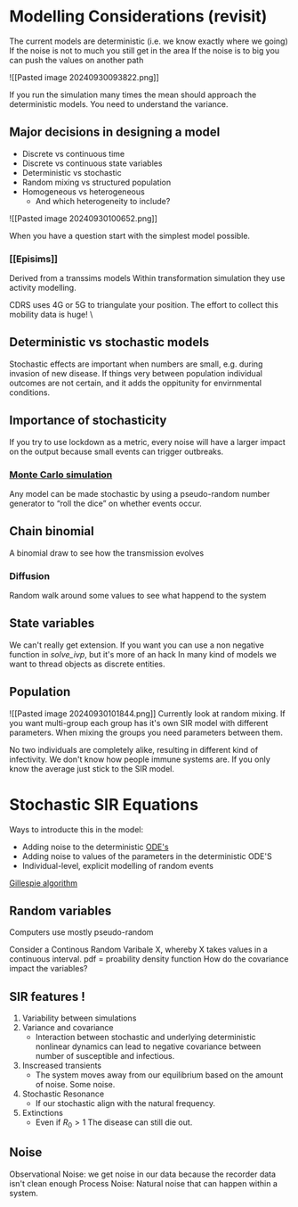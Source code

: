 # Modelling Considerations (revisit)
The current models are deterministic (i.e. we know exactly where we going)
If the noise is not to much you still get in the area
If the noise is to big you can push the values on another path

![[Pasted image 20240930093822.png]]

If you run the simulation many times the mean should approach the deterministic models.
You need to understand the variance. 

## Major decisions in designing a model
- Discrete vs continuous time
- Discrete vs continuous state variables
- Deterministic vs stochastic
- Random mixing vs structured population
- Homogeneous vs heterogeneous
	- And which heterogeneity to include?

![[Pasted image 20240930100652.png]]

When you have a question start with the simplest model possible.
### [[Episims]]
Derived from a transsims models
Within transformation simulation they use activity modelling.

CDRS uses 4G or 5G to triangulate your position.
The effort to collect this mobility data is huge!
\
## Deterministic vs stochastic models
Stochastic effects are important when numbers are small, e.g. during invasion of new disease.
If things very between population individual outcomes are not certain, and it adds the oppitunity for envirnmental conditions.

## Importance of stochasticity
If you try to use lockdown as a metric, every noise will have a larger impact on the output because small events can trigger outbreaks.

### [Monte Carlo simulation](Monte%20Carlo%Method)
Any model can be made stochastic by using a pseudo-random number generator to “roll the dice” on whether events occur.

## Chain binomial
A binomial draw to see how the transmission evolves

### Diffusion
Random walk around some values to see what happend to the system

## State variables
We can't really get extension.
If you want you can use a non negative function in *solve_ivp*, but it's more of an hack
In many kind of models we want to thread objects as discrete entities.

## Population
![[Pasted image 20240930101844.png]]
Currently look at random mixing.
If you want multi-group each group has it's own SIR model with different parameters.
When mixing the groups you need parameters between them.

No two individuals are completely alike, resulting in different kind of infectivity.
We don't know how people immune systems are.
If you only know the average just stick to the SIR model.

# Stochastic SIR Equations
Ways to introducte this in the model:
- Adding noise to the deterministic [ODE's]()
- Adding noise to values of the parameters in the deterministic ODE'S
- Individual-level, explicit modelling of random events

[Gillespie algorithm](Gillespie%20Algorithm)

## Random variables
Computers use mostly pseudo-random

Consider a Continous Random Varibale X, whereby X takes values in a continuous interval.
pdf = proability density function
How do the covariance impact the variables?

## SIR features !
1. Variability between simulations
2. Variance and covariance
	- Interaction between stochastic and underlying deterministic nonlinear dynamics can lead to negative covariance between number of susceptible and infectious.
3. Inscreased transients
	- The system moves away from our equilibrium based on the amount of noise. Some noise.
1. Stochastic Resonance
	- If our stochastic align with the natural frequency.
2. Extinctions
	- Even if $R_0 >1$ The disease can still die out. 

## Noise
Observational Noise: we get noise in our data because the recorder data isn't clean enough
Process Noise: Natural noise that can happen within a system.